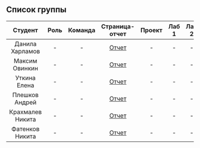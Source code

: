 
## Список группы

| Студент | Роль | Команда | Страница-отчет | Проект | Лаб 1 | Лаб 2 | Лаб 3 |
| :---:   | :-:  |   :-:   |     :-:        |  :-:   |  :-:  |   :-: |   :-: |
| Данила Харламов | - | - | [Отчет]() | - | - | - | - |
| Максим Овинкин| - | - | [Отчет]() | - | - | - | - |
| Уткина Елена| - | - | [Отчет]() | - | - | - | - |
| Плешков Андрей| - | - | [Отчет]() | - | - | - | - |
| Крахмалев Никита | - | - | [Отчет]() | - | - | - | - |
| Фатенков Никита | - | - | [Отчет]() | - | - | - | - |
